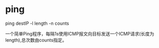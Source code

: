 # ping

ping destIP -l length -n counts

一个简单Ping程序，每隔1s使用ICMP报文向目标发送一个ICMP请求(长度为length),总次数由counts指定。



